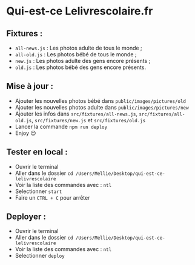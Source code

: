 # Qui-est-ce Lelivrescolaire.fr

## Fixtures :

- `all-news.js` : Les photos adulte de tous le monde ;
- `all-old.js` : Les photos bébé de tous le monde ;
- `new.js` : Les photos adulte des gens encore présents ;
- `old.js` : Les photos bébé des gens encore présents.

## Mise à jour :

- Ajouter les nouvelles photos bébé dans `public/images/pictures/old`
- Ajouter les nouvelles photos adulte dans `public/images/pictures/new`
- Ajouter les infos dans `src/fixtures/all-news.js`, `src/fixtures/all-old.js`, `src/fixtures/new.js` et `src/fixtures/old.js`
- Lancer la commande `npm run deploy`
- Enjoy 😉

## Tester en local : 

- Ouvrir le terminal
- Aller dans le dossier `cd /Users/Mellie/Desktop/qui-est-ce-lelivrescolaire`
- Voir la liste des commandes avec : `ntl`
- Selectionner `start`
- Faire un `CTRL + C` pour arrêter

## Deployer : 

- Ouvrir le terminal
- Aller dans le dossier `cd /Users/Mellie/Desktop/qui-est-ce-lelivrescolaire`
- Voir la liste des commandes avec : `ntl`
- Selectionner `deploy`
